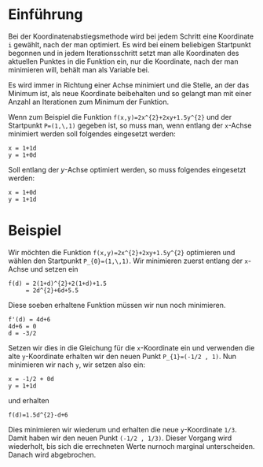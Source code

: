# Einführung

Bei der Koordinatenabstiegsmethode wird bei jedem Schritt eine Koordinate ```i``` gewählt, nach der man optimiert. Es wird bei einem beliebigen Startpunkt begonnen und in jedem Iterationsschritt setzt man alle Koordinaten des aktuellen Punktes in die Funktion ein, nur die Koordinate, nach der man minimieren will, behält man als Variable bei.

Es wird immer in Richtung einer Achse minimiert und die Stelle, an der das Minimum ist, als neue Koordinate beibehalten und so gelangt man mit einer Anzahl an Iterationen zum Minimum der Funktion.

Wenn zum Beispiel die Funktion ```f(x,y)=2x^{2}+2xy+1.5y^{2}``` und der Startpunkt ```P=(1,\,1)``` gegeben ist, so muss man, wenn entlang der ```x```-Achse minimiert werden soll folgendes eingesetzt werden:

    x = 1+1d
    y = 1+0d

Soll entlang der $y$-Achse optimiert werden, so muss folgendes eingesetzt werden:

    x = 1+0d
    y = 1+1d

# Beispiel

Wir möchten die Funktion ```f(x,y)=2x^{2}+2xy+1.5y^{2}``` optimieren und wählen den Startpunkt ```P_{0}=(1,\,1)```. Wir minimieren zuerst entlang der ```x```-Achse und setzen ein

    f(d) = 2(1+d)^{2}+2(1+d)+1.5
         = 2d^{2}+6d+5.5

Diese soeben erhaltene Funktion müssen wir nun noch minimieren.

    f'(d) = 4d+6
    4d+6 = 0
    d = -3/2

Setzen wir dies in die Gleichung für die ```x```-Koordinate ein und verwenden die alte ```y```-Koordinate erhalten wir den neuen Punkt ```P_{1}=(-1/2 , 1)```. Nun minimieren wir nach ```y```, wir setzen also ein:

    x = -1/2 + 0d
    y = 1+1d

und erhalten

    f(d)=1.5d^{2}-d+6

Dies minimieren wir wiederum und erhalten die neue ```y```-Koordinate ```1/3```. Damit haben wir den neuen Punkt ```(-1/2 , 1/3)```.
Dieser Vorgang wird wiederholt, bis sich die errechneten Werte nurnoch marginal unterscheiden. Danach wird abgebrochen.
